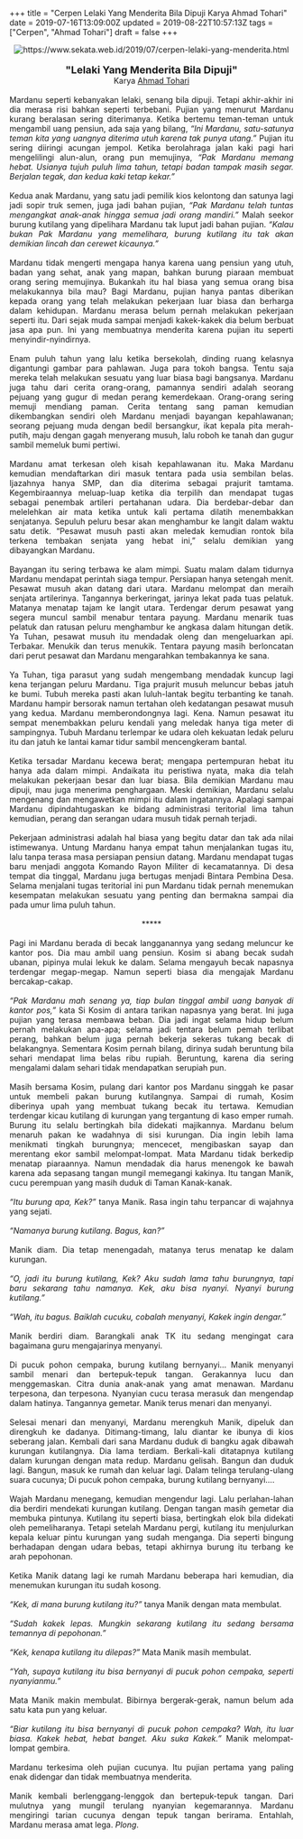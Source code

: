 +++
title = "Cerpen Lelaki Yang Menderita Bila Dipuji Karya Ahmad Tohari"
date = 2019-07-16T13:09:00Z
updated = 2019-08-22T10:57:13Z
tags = ["Cerpen", "Ahmad Tohari"]
draft = false
+++

<div dir="ltr" style="text-align: left;" trbidi="on"><div style="text-align: justify;"><div class="separator" style="clear: both; text-align: center;"><img alt="https://www.sekata.web.id/2019/07/cerpen-lelaki-yang-menderita.html" border="0" data-original-height="300" data-original-width="650" src="https://1.bp.blogspot.com/-tinUbuGfGJc/XS1rOa78LSI/AAAAAAAAUFM/GZcHOHaDSUoNcL_qCLrHNpFbMvkBrJEdACLcBGAs/s1600/lelaki.jpg" /></div><div class="separator" style="clear: both; text-align: center;"><br /></div><div style="text-align: center;"><span style="font-size: large;"><b>"Lelaki Yang Menderita Bila Dipuji"</b></span></div></div><div style="text-align: center;">Karya <a href="http://ensiklopedia.kemdikbud.go.id/sastra/artikel/Ahmad_Tohari" target="_blank">Ahmad Tohari</a></div><div style="text-align: justify;"><br /></div><div style="text-align: justify;">Mardanu seperti kebanyakan lelaki, senang bila dipuji. Tetapi akhir-akhir ini dia merasa risi bahkan seperti terbebani. Pujian yang menurut Mardanu kurang beralasan sering diterimanya. Ketika bertemu teman-teman untuk mengambil uang pensiun, ada saja yang bilang, <i>“Ini Mardanu, satu-satunya teman kita yang uangnya diterima utuh karena tak punya utang.”</i> Pujian itu sering diiringi acungan jempol. Ketika berolahraga jalan kaki pagi hari mengelilingi alun-alun, orang pun memujinya, <i>“Pak Mardanu memang hebat. Usianya tujuh puluh lima tahun, tetapi badan tampak masih segar. Berjalan tegak, dan kedua kaki tetap kekar.”</i><br /><a name='more'></a></div><div style="text-align: justify;"><br /></div><div style="text-align: justify;">Kedua anak Mardanu, yang satu jadi pemilik kios kelontong dan satunya lagi jadi sopir truk semen, juga jadi bahan pujian, <i>“Pak Mardanu telah tuntas mengangkat anak-anak hingga semua jadi orang mandiri.”</i> Malah seekor burung kutilang yang dipelihara Mardanu tak luput jadi bahan pujian. <i>“Kalau bukan Pak Mardanu yang memelihara, burung kutilang itu tak akan demikian lincah dan cerewet kicaunya.”</i></div><div style="text-align: justify;"><br /></div><div style="text-align: justify;">Mardanu tidak mengerti mengapa hanya karena uang pensiun yang utuh, badan yang sehat, anak yang mapan, bahkan burung piaraan membuat orang sering memujinya. Bukankah itu hal biasa yang semua orang bisa melakukannya bila mau? Bagi Mardanu, pujian hanya pantas diberikan kepada orang yang telah melakukan pekerjaan luar biasa dan berharga dalam kehidupan. Mardanu merasa belum pernah melakukan pekerjaan seperti itu. Dari sejak muda sampai menjadi kakek-kakek dia belum berbuat jasa apa pun. Ini yang membuatnya menderita karena pujian itu seperti menyindir-nyindirnya.</div><div style="text-align: justify;"><br /></div><div style="text-align: justify;">Enam puluh tahun yang lalu ketika bersekolah, dinding ruang kelasnya digantungi gambar para pahlawan. Juga para tokoh bangsa. Tentu saja mereka telah melakukan sesuatu yang luar biasa bagi bangsanya. Mardanu juga tahu dari cerita orang-orang, pamannya sendiri adalah seorang pejuang yang gugur di medan perang kemerdekaan. Orang-orang sering memuji mendiang paman. Cerita tentang sang paman kemudian dikembangkan sendiri oleh Mardanu menjadi bayangan kepahlawanan; seorang pejuang muda dengan bedil bersangkur, ikat kepala pita merah-putih, maju dengan gagah menyerang musuh, lalu roboh ke tanah dan gugur sambil memeluk bumi pertiwi.</div><div style="text-align: justify;"><br /></div><div style="text-align: justify;">Mardanu amat terkesan oleh kisah kepahlawanan itu. Maka Mardanu kemudian mendaftarkan diri masuk tentara pada usia sembilan belas. Ijazahnya hanya SMP, dan dia diterima sebagai prajurit tamtama. Kegembiraannya meluap-luap ketika dia terpilih dan mendapat tugas sebagai penembak artileri pertahanan udara. Dia berdebar-debar dan melelehkan air mata ketika untuk kali pertama dilatih menembakkan senjatanya. Sepuluh peluru besar akan menghambur ke langit dalam waktu satu detik. “Pesawat musuh pasti akan meledak kemudian rontok bila terkena tembakan senjata yang hebat ini,” selalu demikian yang dibayangkan Mardanu.</div><div style="text-align: justify;"><br /></div><div style="text-align: justify;">Bayangan itu sering terbawa ke alam mimpi. Suatu malam dalam tidurnya Mardanu mendapat perintah siaga tempur. Persiapan hanya setengah menit. Pesawat musuh akan datang dari utara. Mardanu melompat dan meraih senjata artilerinya. Tangannya berkeringat, jarinya lekat pada tuas pelatuk. Matanya menatap tajam ke langit utara. Terdengar derum pesawat yang segera muncul sambil menabur tentara payung. Mardanu menarik tuas pelatuk dan ratusan peluru menghambur ke angkasa dalam hitungan detik. Ya Tuhan, pesawat musuh itu mendadak oleng dan mengeluarkan api. Terbakar. Menukik dan terus menukik. Tentara payung masih berloncatan dari perut pesawat dan Mardanu mengarahkan tembakannya ke sana.</div><div style="text-align: justify;"><br /></div><div style="text-align: justify;">Ya Tuhan, tiga parasut yang sudah mengembang mendadak kuncup lagi kena terjangan peluru Mardanu. Tiga prajurit musuh meluncur bebas jatuh ke bumi. Tubuh mereka pasti akan luluh-lantak begitu terbanting ke tanah. Mardanu hampir bersorak namun tertahan oleh kedatangan pesawat musuh yang kedua. Mardanu memberondongnya lagi. Kena. Namun pesawat itu sempat menembakkan peluru kendali yang meledak hanya tiga meter di sampingnya. Tubuh Mardanu terlempar ke udara oleh kekuatan ledak peluru itu dan jatuh ke lantai kamar tidur sambil mencengkeram bantal.</div><div style="text-align: justify;"><br /></div><div style="text-align: justify;">Ketika tersadar Mardanu kecewa berat; mengapa pertempuran hebat itu hanya ada dalam mimpi. Andaikata itu peristiwa nyata, maka dia telah melakukan pekerjaan besar dan luar biasa. Bila demikian Mardanu mau dipuji, mau juga menerima penghargaan. Meski demikian, Mardanu selalu mengenang dan mengawetkan mimpi itu dalam ingatannya. Apalagi sampai Mardanu dipindahtugaskan ke bidang administrasi teritorial lima tahun kemudian, perang dan serangan udara musuh tidak pernah terjadi.</div><div style="text-align: justify;"><br /></div><div style="text-align: justify;">Pekerjaan administrasi adalah hal biasa yang begitu datar dan tak ada nilai istimewanya. Untung Mardanu hanya empat tahun menjalankan tugas itu, lalu tanpa terasa masa persiapan pensiun datang. Mardanu mendapat tugas baru menjadi anggota Komando Rayon Militer di kecamatannya. Di desa tempat dia tinggal, Mardanu juga bertugas menjadi Bintara Pembina Desa. Selama menjalani tugas teritorial ini pun Mardanu tidak pernah menemukan kesempatan melakukan sesuatu yang penting dan bermakna sampai dia pada umur lima puluh tahun.</div><div style="text-align: justify;"><br /></div><div style="text-align: center;">*****</div><div style="text-align: justify;"><br /></div><div style="text-align: justify;">Pagi ini Mardanu berada di becak langganannya yang sedang meluncur ke kantor pos. Dia mau ambil uang pensiun. Kosim si abang becak sudah ubanan, pipinya mulai lekuk ke dalam. Selama mengayuh becak napasnya terdengar megap-megap. Namun seperti biasa dia mengajak Mardanu bercakap-cakap.</div><div style="text-align: justify;"><br /></div><div style="text-align: justify;"><i>“Pak Mardanu mah senang ya, tiap bulan tinggal ambil uang banyak di kantor pos,” </i>kata Si Kosim di antara tarikan napasnya yang berat. Ini juga pujian yang terasa membawa beban. Dia jadi ingat selama hidup belum pernah melakukan apa-apa; selama jadi tentara belum pemah terlibat perang, bahkan belum juga pernah bekerja sekeras tukang becak di belakangnya. Sementara Kosim pernah bilang, dirinya sudah beruntung bila sehari mendapat lima belas ribu rupiah. Beruntung, karena dia sering mengalami dalam sehari tidak mendapatkan serupiah pun.</div><div style="text-align: justify;"><br /></div><div style="text-align: justify;">Masih bersama Kosim, pulang dari kantor pos Mardanu singgah ke pasar untuk membeli pakan burung kutilangnya. Sampai di rumah, Kosim diberinya upah yang membuat tukang becak itu tertawa. Kemudian terdengar kicau kutilang di kurungan yang tergantung di kaso emper rumah. Burung itu selalu bertingkah bila didekati majikannya. Mardanu belum menaruh pakan ke wadahnya di sisi kurungan. Dia ingin lebih lama menikmati tingkah burungnya; mencecet, mengibaskan sayap dan merentang ekor sambil melompat-lompat. Mata Mardanu tidak berkedip menatap piaraannya. Namun mendadak dia harus menengok ke bawah karena ada sepasang tangan mungil memegangi kakinya. Itu tangan Manik, cucu perempuan yang masih duduk di Taman Kanak-kanak.</div><div style="text-align: justify;"><br /></div><div style="text-align: justify;"><i>“Itu burung apa, Kek?”</i> tanya Manik. Rasa ingin tahu terpancar di wajahnya yang sejati.</div><div style="text-align: justify;"><br /></div><div style="text-align: justify;"><i>“Namanya burung kutilang. Bagus, kan?”</i></div><div style="text-align: justify;"><br /></div><div style="text-align: justify;">Manik diam. Dia tetap menengadah, matanya terus menatap ke dalam kurungan.</div><div style="text-align: justify;"><br /></div><div style="text-align: justify;"><i>“O, jadi itu burung kutilang, Kek? Aku sudah lama tahu burungnya, tapi baru sekarang tahu namanya. Kek, aku bisa nyanyi. Nyanyi burung kutilang.”</i></div><div style="text-align: justify;"><i><br /></i></div><div style="text-align: justify;"><i>“Wah, itu bagus. Baiklah cucuku, cobalah menyanyi, Kakek ingin dengar.”</i></div><div style="text-align: justify;"><br /></div><div style="text-align: justify;">Manik berdiri diam. Barangkali anak TK itu sedang mengingat cara bagaimana guru mengajarinya menyanyi.</div><div style="text-align: justify;"><br /></div><div style="text-align: justify;">Di pucuk pohon cempaka, burung kutilang bernyanyi… Manik menyanyi sambil menari dan bertepuk-tepuk tangan. Gerakannya lucu dan menggemaskan. Citra dunia anak-anak yang amat menawan. Mardanu terpesona, dan terpesona. Nyanyian cucu terasa merasuk dan mengendap dalam hatinya. Tangannya gemetar. Manik terus menari dan menyanyi.</div><div style="text-align: justify;"><br /></div><div style="text-align: justify;">Selesai menari dan menyanyi, Mardanu merengkuh Manik, dipeluk dan direngkuh ke dadanya. Ditimang-timang, lalu diantar ke ibunya di kios seberang jalan. Kembali dari sana Mardanu duduk di bangku agak dibawah kurungan kutilangnya. Dia lama terdiam. Berkali-kali ditatapnya kutilang dalam kurungan dengan mata redup. Mardanu gelisah. Bangun dan duduk lagi. Bangun, masuk ke rumah dan keluar lagi. Dalam telinga terulang-ulang suara cucunya; Di pucuk pohon cempaka, burung kutilang bernyanyi….</div><div style="text-align: justify;"><br /></div><div style="text-align: justify;">Wajah Mardanu menegang, kemudian mengendur lagi. Lalu perlahan-lahan dia berdiri mendekati kurungan kutilang. Dengan tangan masih gemetar dia membuka pintunya. Kutilang itu seperti biasa, bertingkah elok bila didekati oleh pemeliharanya. Tetapi setelah Mardanu pergi, kutilang itu menjulurkan kepala keluar pintu kurungan yang sudah menganga. Dia seperti bingung berhadapan dengan udara bebas, tetapi akhirnya burung itu terbang ke arah pepohonan.</div><div style="text-align: justify;"><br /></div><div style="text-align: justify;">Ketika Manik datang lagi ke rumah Mardanu beberapa hari kemudian, dia menemukan kurungan itu sudah kosong.</div><div style="text-align: justify;"><br /></div><div style="text-align: justify;"><i>“Kek, di mana burung kutilang itu?”</i> tanya Manik dengan mata membulat.</div><div style="text-align: justify;"><br /></div><div style="text-align: justify;"><i>“Sudah kakek lepas. Mungkin sekarang kutilang itu sedang bersama temannya di pepohonan.”</i></div><div style="text-align: justify;"><br /></div><div style="text-align: justify;"><i>“Kek, kenapa kutilang itu dilepas?”</i> Mata Manik masih membulat.</div><div style="text-align: justify;"><br /></div><div style="text-align: justify;"><i>“Yah, supaya kutilang itu bisa bernyanyi di pucuk pohon cempaka, seperti nyanyianmu.”</i></div><div style="text-align: justify;"><br /></div><div style="text-align: justify;">Mata Manik makin membulat. Bibirnya bergerak-gerak, namun belum ada satu kata pun yang keluar.</div><div style="text-align: justify;"><br /></div><div style="text-align: justify;"><i>“Biar kutilang itu bisa bernyanyi di pucuk pohon cempaka? Wah, itu luar biasa. Kakek hebat, hebat banget. Aku suka Kakek.”</i> Manik melompat-lompat gembira.</div><div style="text-align: justify;"><br /></div><div style="text-align: justify;">Mardanu terkesima oleh pujian cucunya. Itu pujian pertama yang paling enak didengar dan tidak membuatnya menderita.</div><div style="text-align: justify;"><br /></div><div style="text-align: justify;">Manik kembali berlenggang-lenggok dan bertepuk-tepuk tangan. Dari mulutnya yang mungil terulang nyanyian kegemarannya. Mardanu mengiringi tarian cucunya dengan tepuk tangan berirama. Entahlah, Mardanu merasa amat lega. <i>Plong</i>.</div></div>
